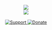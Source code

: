<p align = 'center'>
  <img
    src="https://github-readme-stats.vercel.app/api/top-langs/?username=nox7331&layout=compact&theme=github_dark&hide_border=true"
  />
  <br>
  <img
    src="https://github-readme-stats.vercel.app/api?username=nox7331&count_private=true&include_all_commits=true&show_icons=true&theme=github_dark&hide_title=true&hide_border=true"
  />
  <br><br>
  <a href="https://discord.gg/hmcmv3P7YW">
    <img
      alt="Support"
      src="https://img.shields.io/badge/discord-5865F2?logo=discord&logoColor=white&style=for-the-badge"
    />
  </a>
  <a href="https://ko-fi.com/thelindat">
    <img
      alt="Donate"
      src="https://img.shields.io/badge/kofi-2BB3EE?logo=kofi&logoColor=white&style=for-the-badge"
    />
  </a>
</p>
